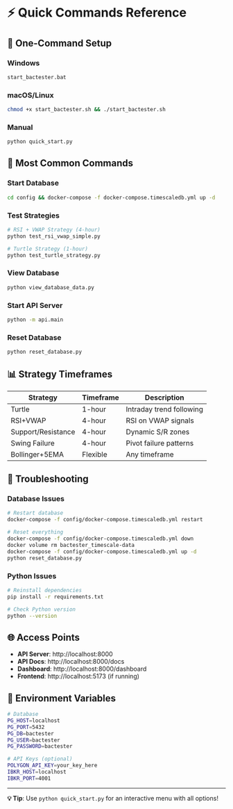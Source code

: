# ⚡ Quick Commands Reference

## 🚀 One-Command Setup

### Windows
```bash
start_bactester.bat
```

### macOS/Linux
```bash
chmod +x start_bactester.sh && ./start_bactester.sh
```

### Manual
```bash
python quick_start.py
```

## 🎯 Most Common Commands

### Start Database
```bash
cd config && docker-compose -f docker-compose.timescaledb.yml up -d
```

### Test Strategies
```bash
# RSI + VWAP Strategy (4-hour)
python test_rsi_vwap_simple.py

# Turtle Strategy (1-hour)
python test_turtle_strategy.py
```

### View Database
```bash
python view_database_data.py
```

### Start API Server
```bash
python -m api.main
```

### Reset Database
```bash
python reset_database.py
```

## 📊 Strategy Timeframes

| Strategy | Timeframe | Description |
|----------|-----------|-------------|
| Turtle | 1-hour | Intraday trend following |
| RSI+VWAP | 4-hour | RSI on VWAP signals |
| Support/Resistance | 4-hour | Dynamic S/R zones |
| Swing Failure | 4-hour | Pivot failure patterns |
| Bollinger+5EMA | Flexible | Any timeframe |

## 🔧 Troubleshooting

### Database Issues
```bash
# Restart database
docker-compose -f config/docker-compose.timescaledb.yml restart

# Reset everything
docker-compose -f config/docker-compose.timescaledb.yml down
docker volume rm bactester_timescale-data
docker-compose -f config/docker-compose.timescaledb.yml up -d
python reset_database.py
```

### Python Issues
```bash
# Reinstall dependencies
pip install -r requirements.txt

# Check Python version
python --version
```

## 🌐 Access Points

- **API Server**: http://localhost:8000
- **API Docs**: http://localhost:8000/docs
- **Dashboard**: http://localhost:8000/dashboard
- **Frontend**: http://localhost:5173 (if running)

## 📝 Environment Variables

```bash
# Database
PG_HOST=localhost
PG_PORT=5432
PG_DB=bactester
PG_USER=bactester
PG_PASSWORD=bactester

# API Keys (optional)
POLYGON_API_KEY=your_key_here
IBKR_HOST=localhost
IBKR_PORT=4001
```

---

**💡 Tip**: Use `python quick_start.py` for an interactive menu with all options!
